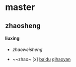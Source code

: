 # master
## zhaosheng
#### liuxing 
- *zhaoweisheng*
* ~~zhao~
[x] [baidu](http://baidu.com)
[qihaoyan](http://octodex.github.com/images/yaktocat.png)
